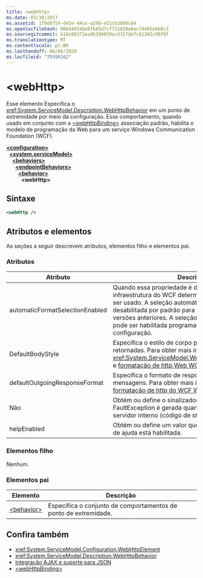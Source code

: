 ```yaml
---
title: <webHttp>
ms.date: 03/30/2017
ms.assetid: 1f9d0754-d41e-44ce-a298-e51cb3096c64
ms.openlocfilehash: 00644d248e6fb85d7cf712620e6ac74405e6b0c3
ms.sourcegitcommit: b16c00371ea06398859ecd157defc81301c9070f
ms.translationtype: MT
ms.contentlocale: pt-BR
ms.lasthandoff: 06/06/2020
ms.locfileid: "70399162"
---
```

# \<webHttp>
Esse elemento Especifica o <xref:System.ServiceModel.Description.WebHttpBehavior> em um ponto de extremidade por meio da configuração. Esse comportamento, quando usado em conjunto com a [\<webHttpBinding>](webhttpbinding.md) associação padrão, habilita o modelo de programação da Web para um serviço Windows Communication Foundation (WCF).  
  
[**\<configuration>**](../configuration-element.md)\
&nbsp;&nbsp;[**\<system.serviceModel>**](system-servicemodel.md)\
&nbsp;&nbsp;&nbsp;&nbsp;[**\<behaviors>**](behaviors.md)\
&nbsp;&nbsp;&nbsp;&nbsp;&nbsp;&nbsp;[**\<endpointBehaviors>**](endpointbehaviors.md)\
&nbsp;&nbsp;&nbsp;&nbsp;&nbsp;&nbsp;&nbsp;&nbsp;[**\<behavior>**](behavior-of-endpointbehaviors.md)\
&nbsp;&nbsp;&nbsp;&nbsp;&nbsp;&nbsp;&nbsp;&nbsp;&nbsp;&nbsp;**\<webHttp>**  
  
## <a name="syntax"></a>Sintaxe  
  
```xml  
<webHttp />
```  
  
## <a name="attributes-and-elements"></a>Atributos e elementos  
 As seções a seguir descrevem atributos, elementos filho e elementos pai.  
  
### <a name="attributes"></a>Atributos  
  
|Atributo|Descrição|  
|---------------|-----------------|  
|automaticFormatSelectionEnabled|Quando essa propriedade é definida como `true` , a infraestrutura do WCF determina o melhor formato a ser usado. A seleção automática de formato é desabilitada por padrão para compatibilidade com versões anteriores. A seleção automática de formato pode ser habilitada programaticamente ou por meio da configuração.|  
|DefaultBodyStyle|Especifica o estilo de corpo padrão de mensagens retornadas. Para obter mais informações, consulte <xref:System.ServiceModel.Web.WebMessageBodyStyle> e [formatação de http Web WCF](../../../wcf/feature-details/wcf-web-http-formatting.md).|  
|defaultOutgoingResponseFormat|Especifica o formato de resposta de saída padrão para mensagens. Para obter mais informações, consulte [formatação de http do WCF Web](../../../wcf/feature-details/wcf-web-http-formatting.md).|  
|Não|Obtém ou define o sinalizador que especifica se uma FaultException é gerada quando ocorre um erro de servidor interno (código de status HTTP: 500).|  
|helpEnabled|Obtém ou define um valor que determina se a página de ajuda está habilitada.|  
  
### <a name="child-elements"></a>Elementos filho  
 Nenhum.  
  
### <a name="parent-elements"></a>Elementos pai  
  
|Elemento|Descrição|  
|-------------|-----------------|  
|[\<behavior>](behavior-of-endpointbehaviors.md)|Especifica o conjunto de comportamentos de ponto de extremidade.|  
  
## <a name="see-also"></a>Confira também

- <xref:System.ServiceModel.Configuration.WebHttpElement>
- <xref:System.ServiceModel.Description.WebHttpBehavior>
- [Integração AJAX e suporte para JSON](../../../wcf/feature-details/ajax-integration-and-json-support.md)
- [\<webHttpBinding>](webhttpbinding.md)
